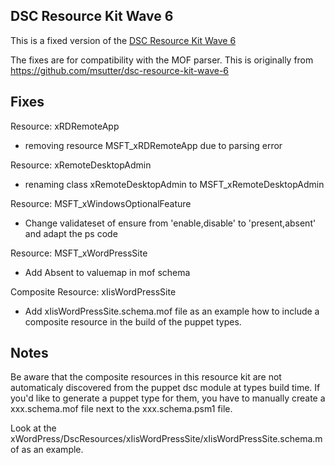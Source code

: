 ## DSC Resource Kit Wave 6

This is a fixed version of the [DSC Resource Kit Wave 6](http://gallery.technet.microsoft.com/scriptcenter/DSC-Resource-Kit-All-c449312d)

The fixes are for compatibility with the MOF parser. This is originally from https://github.com/msutter/dsc-resource-kit-wave-6


## Fixes

Resource: xRDRemoteApp
- removing resource MSFT_xRDRemoteApp due to parsing error

Resource: xRemoteDesktopAdmin
- renaming class xRemoteDesktopAdmin to MSFT_xRemoteDesktopAdmin

Resource: MSFT_xWindowsOptionalFeature
- Change validateset of ensure from 'enable,disable' to 'present,absent' and adapt the ps code

Resource: MSFT_xWordPressSite
- Add Absent to valuemap in mof schema

Composite Resource: xIisWordPressSite
- Add xIisWordPressSite.schema.mof file as an example how to include a composite resource in the build of the puppet types.

## Notes

Be aware that the composite resources in this resource kit are not automaticaly discovered from the puppet dsc module at types build time.
If you'd like to generate a puppet type for them, you have to manually create a xxx.schema.mof file next to the xxx.schema.psm1 file.

Look at the xWordPress/DscResources/xIisWordPressSite/xIisWordPressSite.schema.mof as an example.


